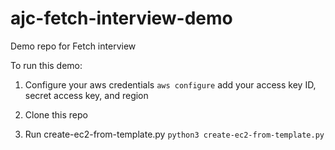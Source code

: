 # ajc-fetch-interview-demo
Demo repo for Fetch interview


To run this demo:

1. Configure your aws credentials
    `aws configure`
    add your access key ID, secret access key, and region

2. Clone this repo

3. Run create-ec2-from-template.py
    `python3 create-ec2-from-template.py`
